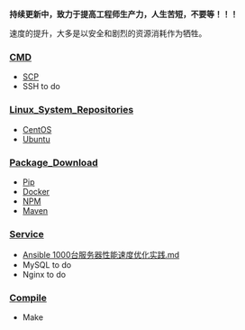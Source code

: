 **持续更新中，致力于提高工程师生产力，人生苦短，不要等！！！**

速度的提升，大多是以安全和剧烈的资源消耗作为牺牲。



### [CMD](https://github.com/lijinghuatongxue/awesome-accelerate/blob/master/CMD/README.md)

- [SCP](https://github.com/lijinghuatongxue/awesome-accelerate/blob/master/CMD/README.md)
- SSH to do

### [Linux_System_Repositories](https://github.com/lijinghuatongxue/awesome-accelerate/tree/master/Linux_System_Repositories)

- [CentOS](https://github.com/lijinghuatongxue/awesome-accelerate/blob/master/Linux_System_Repositories/CentOS.md)
- [Ubuntu](https://github.com/lijinghuatongxue/awesome-accelerate/blob/master/Linux_System_Repositories/Ubuntu.md)

### [Package_Download](https://github.com/lijinghuatongxue/awesome-accelerate/tree/master/Package_Download)

- [Pip](https://github.com/lijinghuatongxue/awesome-accelerate/blob/master/Package_Download/Pip.md)
- [Docker](https://github.com/lijinghuatongxue/awesome-accelerate/blob/master/Package_Download/Docker.md)
- [NPM](https://github.com/lijinghuatongxue/awesome-accelerate/blob/master/Package_Download/NPM.md)
- [Maven](https://github.com/lijinghuatongxue/awesome-accelerate/blob/master/Package_Download/Maven.md)

### [Service](https://github.com/lijinghuatongxue/awesome-accelerate/tree/master/Service)

- [Ansible 1000台服务器性能速度优化实践.md](https://github.com/lijinghuatongxue/awesome-accelerate/blob/master/Service/ansible_1000台服务器性能速度优化实践.md)
- MySQL to do
- Nginx to do

### [Compile](https://github.com/lijinghuatongxue/awesome-accelerate/tree/master/Compile)

- Make
